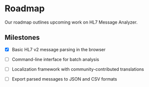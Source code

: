 # Roadmap

Our roadmap outlines upcoming work on HL7 Message Analyzer.

## Milestones

- [x] Basic HL7 v2 message parsing in the browser
- [ ] Command-line interface for batch analysis
- [ ] Localization framework with community-contributed translations
- [ ] Export parsed messages to JSON and CSV formats


